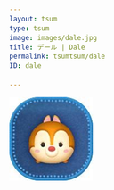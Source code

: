 ```yaml
---
layout: tsum
type: tsum
image: images/dale.jpg
title: デール | Dale
permalink: tsumtsum/dale
ID: dale

---
```

<img class="ui image" src="../images/dale.jpg">
